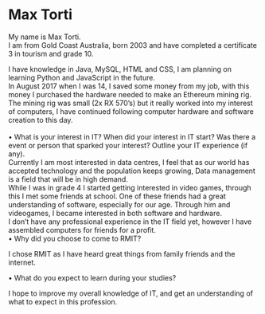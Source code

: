 <html>
  
  <head> 
  <h1>Max Torti</h1>
  My name is Max Torti.<br>I am from Gold Coast Australia, born 2003 and have completed a certificate 3 in tourism and grade 10. 

  </head>
  
  <body>
 <p> I have knowledge in Java, MySQL, HTML and CSS, I am planning on learning Python and JavaScript in the future.<br> 
In August 2017 when I was 14, I saved some money from my job, with this money I purchased the hardware needed to make an Ethereum mining rig. The mining rig was small (2x RX 570’s) but it really worked into my interest of computers, I have continued following computer hardware and software creation to this day.<br>
<br>
• What is your interest in IT? When did your interest in IT start? Was there a event or person that sparked your interest? Outline your IT experience (if any). 
<br>
Currently I am most interested in data centres, I feel that as our world has accepted technology and the population keeps growing, Data management is a field that will be in high demand.<br>
While I was in grade 4 I started getting interested in video games, through this I met some friends at school. One of these friends had a great understanding of software, especially for our age. Through him and videogames, I became interested in both software and hardware.<br>
I don’t have any professional experience in the IT field yet, however I have assembled computers for friends for a profit.
<br>
• Why did you choose to come to RMIT? <br>

I chose RMIT as I have heard great things from family friends and the internet.<br>

• What do you expect to learn during your studies?<br>

I hope to improve my overall knowledge of IT, and get an understanding of what to expect in this profession.
</p>
  </body>
  
  </html>
